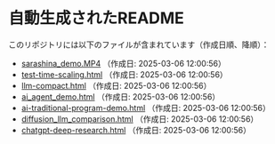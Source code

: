 
# 自動生成されたREADME

このリポジトリには以下のファイルが含まれています（作成日順、降順）：

- [sarashina_demo.MP4](./sarashina_demo.MP4) （作成日: 2025-03-06 12:00:56）
- [test-time-scaling.html](./test-time-scaling.html) （作成日: 2025-03-06 12:00:56）
- [llm-compact.html](./llm-compact.html) （作成日: 2025-03-06 12:00:56）
- [ai_agent_demo.html](./ai_agent_demo.html) （作成日: 2025-03-06 12:00:56）
- [ai-traditional-program-demo.html](./ai-traditional-program-demo.html) （作成日: 2025-03-06 12:00:56）
- [diffusion_llm_comparison.html](./diffusion_llm_comparison.html) （作成日: 2025-03-06 12:00:56）
- [chatgpt-deep-research.html](./chatgpt-deep-research.html) （作成日: 2025-03-06 12:00:56）
